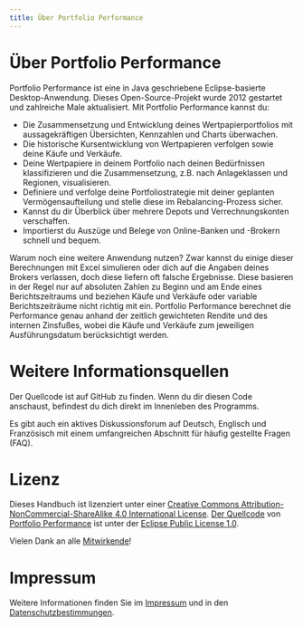 ```yaml
---
title: Über Portfolio Performance
---
```


# Über Portfolio Performance

Portfolio Performance ist eine in Java geschriebene Eclipse-basierte Desktop-Anwendung. Dieses Open-Source-Projekt wurde 2012 gestartet und zahlreiche Male aktualisiert. Mit Portfolio Performance kannst du:

* Die Zusammensetzung und Entwicklung deines Wertpapierportfolios mit aussagekräftigen Übersichten, Kennzahlen und Charts überwachen.
* Die historische Kursentwicklung von Wertpapieren verfolgen sowie deine Käufe und Verkäufe.
* Deine Wertpapiere in deinem Portfolio nach deinen Bedürfnissen klassifizieren und die Zusammensetzung, z.B. nach Anlageklassen und Regionen, visualisieren.
* Definiere und verfolge deine Portfoliostrategie mit deiner geplanten Vermögensaufteilung und stelle diese im Rebalancing-Prozess sicher.
* Kannst du dir Überblick über mehrere Depots und Verrechnungskonten verschaffen.
* Importierst du Auszüge und Belege von Online-Banken und -Brokern schnell und bequem.
  
Warum noch eine weitere Anwendung nutzen? Zwar kannst du einige dieser Berechnungen mit Excel simulieren oder dich auf die Angaben deines Brokers verlassen, doch diese liefern oft falsche Ergebnisse. Diese basieren in der Regel nur auf absoluten Zahlen zu Beginn und am Ende eines Berichtszeitraums und beziehen Käufe und Verkäufe oder variable Berichtszeiträume nicht richtig mit ein. Portfolio Performance berechnet die Performance genau anhand der zeitlich gewichteten Rendite und des internen Zinsfußes, wobei die Käufe und Verkäufe zum jeweiligen Ausführungsdatum berücksichtigt werden.

# Weitere Informationsquellen

Der Quellcode ist auf GitHub zu finden. Wenn du dir diesen Code anschaust, befindest du dich direkt im Innenleben des Programms.

Es gibt auch ein aktives Diskussionsforum auf Deutsch, Englisch und Französisch mit einem umfangreichen Abschnitt für häufig gestellte Fragen (FAQ).

# Lizenz

Dieses Handbuch ist lizenziert unter einer [Creative Commons Attribution-NonCommercial-ShareAlike 4.0 International License](http://creativecommons.org/licenses/by-nc-sa/4.0/). [Der Quellcode](https://github.com/portfolio-performance/portfolio) von [Portfolio Performance](https://www.portfolio-performance.info) ist unter der  [Eclipse Public License 1.0](https://github.com/portfolio-performance/portfolio/blob/master/LICENSE).

Vielen Dank an alle [Mitwirkende](https://github.com/portfolio-performance/portfolio-help/graphs/contributors)!

# Impressum

Weitere Informationen finden Sie im [Impressum](https://www.portfolio-performance.info/portfolio/impressum.html) und in den [Datenschutzbestimmungen](https://www.portfolio-performance.info/portfolio/impressum.html).
